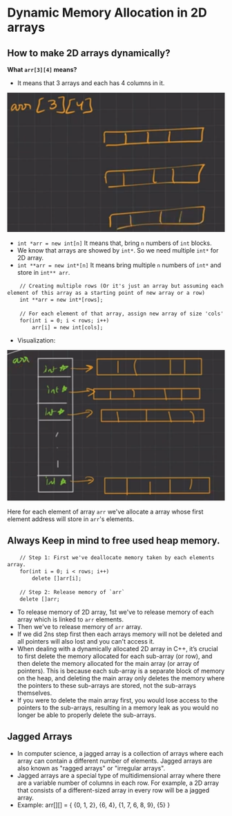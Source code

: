 # Dynamic Memory Allocation in 2D arrays

## How to make 2D arrays dynamically?

**What `arr[3][4]` means?**
- It means that 3 arrays and each has 4 columns in it.
<img src="/Memory Allocation/Dynamic Memory Allocation of 2D arrays/image.png" />

- `int *arr = new int[n]` It means that, bring `n` numbers of `int` blocks.
- We know that arrays are showed by `int*`. So we need multiple `int*` for 2D array. 
- `int **arr = new int*[n]` It means bring multiple `n` numbers of `int*` and store in `int** arr`.

```
    // Creating multiple rows (Or it's just an array but assuming each element of this array as a starting point of new array or a row)
    int **arr = new int*[rows];

    // For each element of that array, assign new array of size 'cols'
    for(int i = 0; i < rows; i++)
        arr[i] = new int[cols];
```

- Visualization:
<img src="/Memory Allocation/Dynamic Memory Allocation of 2D arrays/image-1.png" />

Here for each element of array `arr` we've allocate a array whose first element address will store in `arr`'s elements.


## Always Keep in mind to free used heap memory.

```
    // Step 1: First we've deallocate memory taken by each elements array.
    for(int i = 0; i < rows; i++) 
        delete []arr[i];
    
    // Step 2: Release memory of `arr`
    delete []arr;
```

- To release memory of 2D array, 1st we've to release memory of each array which is linked to `arr` elements.
- Then we've to release memory of `arr` array.
- If we did 2ns step first then each arrays memory will not be deleted and all pointers will also lost and you can't access it.
- When dealing with a dynamically allocated 2D array in C++, it’s crucial to first delete the memory allocated for each sub-array (or row), and then delete the memory allocated for the main array (or array of pointers). This is because each sub-array is a separate block of memory on the heap, and deleting the main array only deletes the memory where the pointers to these sub-arrays are stored, not the sub-arrays themselves.
- If you were to delete the main array first, you would lose access to the pointers to the sub-arrays, resulting in a memory leak as you would no longer be able to properly delete the sub-arrays.


## Jagged Arrays
- In computer science, a jagged array is a collection of arrays where each array can contain a different number of elements. Jagged arrays are also known as "ragged arrays" or "irregular arrays".
- Jagged arrays are a special type of multidimensional array where there are a variable number of columns in each row. For example, a 2D array that consists of a different-sized array in every row will be a jagged array.
- Example: arr[][] = { {0, 1, 2}, {6, 4}, {1, 7, 6, 8, 9}, {5} }